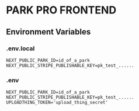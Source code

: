 # PARK PRO FRONTEND
## Environment Variables
### .env.local
```env
NEXT_PUBLIC_PARK_ID=id_of_a_park
NEXT_PUBLIC_STRIPE_PUBLISHABLE_KEY=pk_test_......
```
### .env
```env
NEXT_PUBLIC_PARK_ID=id_of_a_park
NEXT_PUBLIC_STRIPE_PUBLISHABLE_KEY=pk_test_......
UPLOADTHING_TOKEN='upload_thing_secret'
```